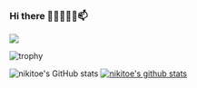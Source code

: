 ### Hi there 👋🔭🌱🤔💬📫
<a href="https://www.linkedin.com/in/%EC%A7%80%EC%9A%A9-%EC%8B%AC-17a606223/" target="_blank"><img src="https://img.shields.io/badge/LinkedIn-blue?style=flat-square&logo=Linkedin&logoColor=white"/></a>

![trophy](https://github-profile-trophy.vercel.app/?username=nikitoe)

![nikitoe's GitHub stats](https://github-readme-stats.vercel.app/api?username=nikitoe&show_icons=true&theme=default)  [![nikitoe's github stats](https://github-readme-stats.vercel.app/api/top-langs/?username=nikitoe&show_icons=true&hide_border=true&title_color=004386&icon_color=004386&layout=compact)](https://github.com/nikitoe)

<!--
**nikitoe/nikitoe** is a ✨ _special_ ✨ repository because its `README.md` (this file) appears on your GitHub profile.

Here are some ideas to get you started:

- 🔭 I’m currently working on ...
- 🌱 I’m currently learning ...
- 👯 I’m looking to collaborate on ...
- 🤔 I’m looking for help with ...
- 💬 Ask me about ...
- 📫 How to reach me: ...
- 😄 Pronouns: ...
- ⚡ Fun fact: ...
-->

